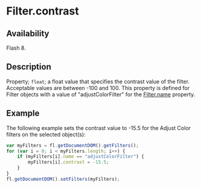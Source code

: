 # Filter.contrast

## Availability

Flash 8.

## Description

Property; `float`; a float value that specifies the contrast value of the filter. Acceptable values are between -100 and 100. This property is defined for Filter objects with a value of "adjustColorFilter" for the [Filter.name](../Filter_object/Filter13.md) property.

## Example

The following example sets the contrast value to -15.5 for the Adjust Color filters on the selected object(s):

```javascript
var myFilters = fl.getDocumentDOM().getFilters();
for (var i = 0; i < myFilters.length; i++) {
    if (myFilters[i].name == "adjustColorFilter") {
        myFilters[i].contrast = -15.5;
    }
}
fl.getDocumentDOM().setFilters(myFilters);
```
